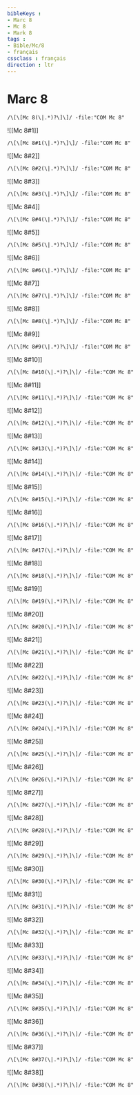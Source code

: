 ```yaml
---
bibleKeys : 
- Marc 8
- Mc 8
- Mark 8
tags : 
- Bible/Mc/8
- français
cssclass : français
direction : ltr
---
```


# Marc 8

```query
/\[\[Mc 8(\|.*)?\]\]/ -file:"COM Mc 8"
```



![[Mc 8#1]]

```query
/\[\[Mc 8#1(\|.*)?\]\]/ -file:"COM Mc 8"
```

![[Mc 8#2]]

```query
/\[\[Mc 8#2(\|.*)?\]\]/ -file:"COM Mc 8"
```

![[Mc 8#3]]

```query
/\[\[Mc 8#3(\|.*)?\]\]/ -file:"COM Mc 8"
```

![[Mc 8#4]]

```query
/\[\[Mc 8#4(\|.*)?\]\]/ -file:"COM Mc 8"
```

![[Mc 8#5]]

```query
/\[\[Mc 8#5(\|.*)?\]\]/ -file:"COM Mc 8"
```

![[Mc 8#6]]

```query
/\[\[Mc 8#6(\|.*)?\]\]/ -file:"COM Mc 8"
```

![[Mc 8#7]]

```query
/\[\[Mc 8#7(\|.*)?\]\]/ -file:"COM Mc 8"
```

![[Mc 8#8]]

```query
/\[\[Mc 8#8(\|.*)?\]\]/ -file:"COM Mc 8"
```

![[Mc 8#9]]

```query
/\[\[Mc 8#9(\|.*)?\]\]/ -file:"COM Mc 8"
```

![[Mc 8#10]]

```query
/\[\[Mc 8#10(\|.*)?\]\]/ -file:"COM Mc 8"
```

![[Mc 8#11]]

```query
/\[\[Mc 8#11(\|.*)?\]\]/ -file:"COM Mc 8"
```

![[Mc 8#12]]

```query
/\[\[Mc 8#12(\|.*)?\]\]/ -file:"COM Mc 8"
```

![[Mc 8#13]]

```query
/\[\[Mc 8#13(\|.*)?\]\]/ -file:"COM Mc 8"
```

![[Mc 8#14]]

```query
/\[\[Mc 8#14(\|.*)?\]\]/ -file:"COM Mc 8"
```

![[Mc 8#15]]

```query
/\[\[Mc 8#15(\|.*)?\]\]/ -file:"COM Mc 8"
```

![[Mc 8#16]]

```query
/\[\[Mc 8#16(\|.*)?\]\]/ -file:"COM Mc 8"
```

![[Mc 8#17]]

```query
/\[\[Mc 8#17(\|.*)?\]\]/ -file:"COM Mc 8"
```

![[Mc 8#18]]

```query
/\[\[Mc 8#18(\|.*)?\]\]/ -file:"COM Mc 8"
```

![[Mc 8#19]]

```query
/\[\[Mc 8#19(\|.*)?\]\]/ -file:"COM Mc 8"
```

![[Mc 8#20]]

```query
/\[\[Mc 8#20(\|.*)?\]\]/ -file:"COM Mc 8"
```

![[Mc 8#21]]

```query
/\[\[Mc 8#21(\|.*)?\]\]/ -file:"COM Mc 8"
```

![[Mc 8#22]]

```query
/\[\[Mc 8#22(\|.*)?\]\]/ -file:"COM Mc 8"
```

![[Mc 8#23]]

```query
/\[\[Mc 8#23(\|.*)?\]\]/ -file:"COM Mc 8"
```

![[Mc 8#24]]

```query
/\[\[Mc 8#24(\|.*)?\]\]/ -file:"COM Mc 8"
```

![[Mc 8#25]]

```query
/\[\[Mc 8#25(\|.*)?\]\]/ -file:"COM Mc 8"
```

![[Mc 8#26]]

```query
/\[\[Mc 8#26(\|.*)?\]\]/ -file:"COM Mc 8"
```

![[Mc 8#27]]

```query
/\[\[Mc 8#27(\|.*)?\]\]/ -file:"COM Mc 8"
```

![[Mc 8#28]]

```query
/\[\[Mc 8#28(\|.*)?\]\]/ -file:"COM Mc 8"
```

![[Mc 8#29]]

```query
/\[\[Mc 8#29(\|.*)?\]\]/ -file:"COM Mc 8"
```

![[Mc 8#30]]

```query
/\[\[Mc 8#30(\|.*)?\]\]/ -file:"COM Mc 8"
```

![[Mc 8#31]]

```query
/\[\[Mc 8#31(\|.*)?\]\]/ -file:"COM Mc 8"
```

![[Mc 8#32]]

```query
/\[\[Mc 8#32(\|.*)?\]\]/ -file:"COM Mc 8"
```

![[Mc 8#33]]

```query
/\[\[Mc 8#33(\|.*)?\]\]/ -file:"COM Mc 8"
```

![[Mc 8#34]]

```query
/\[\[Mc 8#34(\|.*)?\]\]/ -file:"COM Mc 8"
```

![[Mc 8#35]]

```query
/\[\[Mc 8#35(\|.*)?\]\]/ -file:"COM Mc 8"
```

![[Mc 8#36]]

```query
/\[\[Mc 8#36(\|.*)?\]\]/ -file:"COM Mc 8"
```

![[Mc 8#37]]

```query
/\[\[Mc 8#37(\|.*)?\]\]/ -file:"COM Mc 8"
```

![[Mc 8#38]]

```query
/\[\[Mc 8#38(\|.*)?\]\]/ -file:"COM Mc 8"
```

